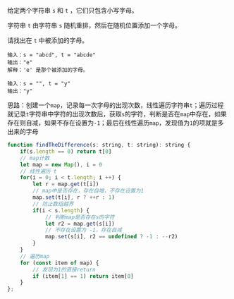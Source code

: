 给定两个字符串 `s` 和 `t` ，它们只包含小写字母。

字符串 `t` 由字符串 `s` 随机重排，然后在随机位置添加一个字母。

请找出在 `t` 中被添加的字母。

```
输入：s = "abcd", t = "abcde"
输出："e"
解释：'e' 是那个被添加的字母。

输入：s = "", t = "y"
输出："y"
```

思路：创建一个`map`，记录每一次字母的出现次数，线性遍历字符串`t`；遍历过程就记录`t`字符串中字符的出现次数后，获取`s`的字符，判断是否在`map`中存在，如果存在则自减，如果不存在设置为`-1`；最后在线性遍历`map`，发现值为`1`的项就是多出来的字母

```js
function findTheDifference(s: string, t: string): string {
    if(s.length == 0) return t[0]
    // map计数
    let map = new Map(), i = 0
    // 线性遍历 t
    for(i = 0; i < t.length; i ++) {
        let r = map.get(t[i])
        // map中是否存在，存在自增，不存在设置为1
        map.set(t[i], r ? ++r : 1)
		// 防止数组越界
    	if(i < s.length) {
            // 判断map是否存在s的字符
            let r2 = map.get(s[i])
            // 不存在设置为 -1，存在自减
            map.set(s[i], r2 == undefined ? -1 : --r2)
        }
    }
    // 遍历map
    for (const item of map) {
        // 发现为1的直接return
        if (item[1] == 1) return item[0]
    }
};
```

